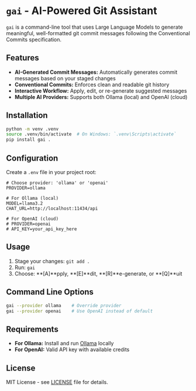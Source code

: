 # `gai` - AI-Powered Git Assistant

`gai` is a command-line tool that uses Large Language Models to generate meaningful, well-formatted git commit messages following the Conventional Commits specification.

## Features

- **AI-Generated Commit Messages:** Automatically generates commit messages based on your staged changes
- **Conventional Commits:** Enforces clean and readable git history
- **Interactive Workflow:** Apply, edit, or re-generate suggested messages
- **Multiple AI Providers:** Supports both Ollama (local) and OpenAI (cloud)

## Installation

```bash
python -m venv .venv
source .venv/bin/activate  # On Windows: `.venv\Scripts\activate`
pip install gai .
```

## Configuration

Create a `.env` file in your project root:

```dotenv
# Choose provider: 'ollama' or 'openai'
PROVIDER=ollama

# For Ollama (local)
MODEL=llama3.2
CHAT_URL=http://localhost:11434/api

# For OpenAI (cloud)
# PROVIDER=openai
# API_KEY=your_api_key_here
```

## Usage

1. Stage your changes: `git add .`
2. Run: `gai`
3. Choose: **[A]**pply, **[E]**dit, **[R]**e-generate, or **[Q]**uit

## Command Line Options

```bash
gai --provider ollama    # Override provider
gai --provider openai    # Use OpenAI instead of default
```

## Requirements

- **For Ollama:** Install and run [Ollama](https://ollama.ai) locally
- **For OpenAI:** Valid API key with available credits

## License

MIT License - see [LICENSE](LICENSE) file for details.
